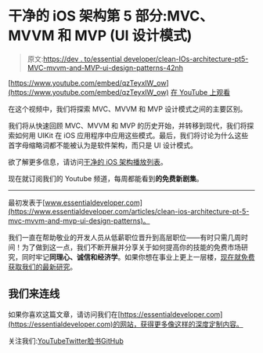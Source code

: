# 干净的 iOS 架构第 5 部分:MVC、MVVM 和 MVP (UI 设计模式)

> 原文:[https://dev . to/essential developer/clean-IOs-architecture-pt5-MVC-mvvm-and-MVP-ui-design-patterns-42nh](https://dev.to/essentialdeveloper/clean-ios-architecture-pt5-mvc-mvvm-and-mvp-ui-design-patterns-42nh)

[https://www.youtube.com/embed/qzTeyxIW_ow](https://www.youtube.com/embed/qzTeyxIW_ow) [在 YouTube 上观看](https://www.youtube.com/watch?v=qzTeyxIW_ow&list=PLyjgjmI1UzlSWtjAMPOt03L7InkCRlGzb)

在这个视频中，我们将探索 MVC、MVVM 和 MVP 设计模式之间的主要区别。

我们将从快速回顾 MVC、MVVM 和 MVP 的历史开始，并转移到现代，我们将探索如何用 UIKit 在 iOS 应用程序中应用这些模式。最后，我们将讨论为什么这些首字母缩略词都不能被认为是软件架构，而只是 UI 设计模式。

欲了解更多信息，请访问[干净的 iOS 架构播放列表](https://www.youtube.com/watch?v=PnqJiJVc0P8&list=PLyjgjmI1UzlSWtjAMPOt03L7InkCRlGzb)。

现在就订阅我们的 Youtube 频道，每周都能看到**的免费新剧集**。

* * *

最初发表于[www.essentialdeveloper.com](https://www.essentialdeveloper.com/articles/clean-ios-architecture-pt-5-mvc-mvvm-and-mvp-ui-design-patterns)。

我们一直在帮助敬业的开发人员从低薪职位晋升到高层职位——有时只需几周时间！为了做到这一点，我们不断开展并分享关于如何提高你的技能的免费市场研究，同时牢记**同理心、诚信和经济学**。如果你想在事业上更上一层楼，[现在就免费获取我们的最新研究](https://www.essentialdeveloper.com/courses/career-and-market-strategy-for-professional-ios-developers)。

## [](#lets-connect)我们来连线

如果你喜欢这篇文章，请访问我们在[https://essentialdeveloper.com](https://essentialdeveloper.com)的网站，获得更多像这样的深度定制内容。

关注我们:[YouTube](https://youtube.com/essentialdeveloper)[Twitter](https://twitter.com/essentialdevcom)[脸书](https://facebook.com/essentialdeveloper)[GitHub](https://github.com/essentialdevelopercom)
